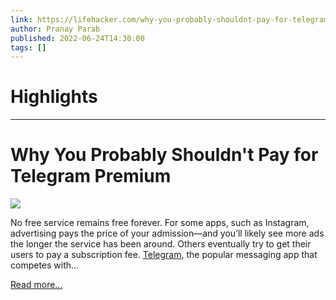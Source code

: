 ```yaml
---
link: https://lifehacker.com/why-you-probably-shouldnt-pay-for-telegram-premium-1849104588
author: Pranay Parab
published: 2022-06-24T14:30:00
tags: []
---
```

# Highlights


---
# Why You Probably Shouldn't Pay for Telegram Premium
![](https://i.kinja-img.com/gawker-media/image/upload/s--K4Cb-I55--/c_fit,fl_progressive,q_80,w_636/cca9aa525fdc54b1c55980e87c26098b.jpg)

No free service remains free forever. For some apps, such as Instagram, advertising pays the price of your admission—and you’ll likely see more ads the longer the service has been around. Others eventually try to get their users to pay a subscription fee. [Telegram](https://lifehacker.com/8-telegram-privacy-settings-you-should-enable-immediate-1848931353), the popular messaging app that competes with…

[Read more...](https://lifehacker.com/why-you-probably-shouldnt-pay-for-telegram-premium-1849104588)